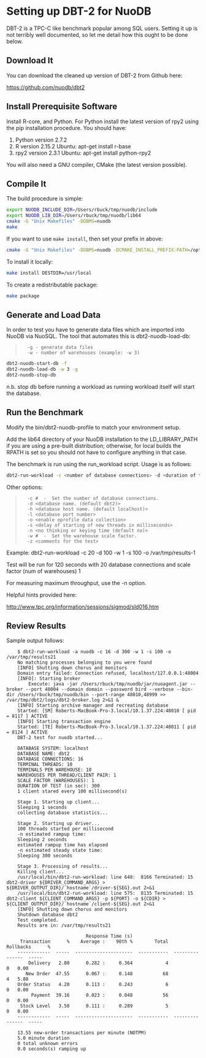 # Setting up DBT-2  for NuoDB
DBT-2 is a TPC-C like benchmark popular among SQL users. Setting it up is not
terribly well documented, so let me detail how this ought to be done below.
## Download It
You can download the cleaned up version of DBT-2 from Github here:

  https://github.com/nuodb/dbt2

## Install Prerequisite Software

Install R-core, and Python. For Python install the latest version of rpy2 using
the pip installation procedure. You should have:

1. Python version 2.7.2
2. R version 2.15.2
        Ubuntu: apt-get install r-base
3. rpy2 version 2.3.1
        Ubuntu: apt-get install python-rpy2

You will also need a GNU compiler, CMake (the latest version possible).

## Compile It
The build procedure is simple:

```bash
export NUODB_INCLUDE_DIR=/Users/rbuck/tmp/nuodb/include
export NUODB_LIB_DIR=/Users/rbuck/tmp/nuodb/lib64
cmake -G "Unix Makefiles" -DDBMS=nuodb
make
```

If you want to use `make install`, then set your prefix in above:

```bash
cmake -G "Unix Makefiles" -DDBMS=nuodb -DCMAKE_INSTALL_PREFIX:PATH=/opt/local/dbt
```

To install it locally:

```bash
make install DESTDIR=/usr/local
```

To create a redistributable package:

```bash
make package
```

## Generate and Load Data
In order to test you have to generate data files which are imported into NuoDB
via NuoSQL. The tool that automates this is dbt2-nuodb-load-db:

>       -g - generate data files
>       -w - number of warehouses (example: -w 3)

```bash
dbt2-nuodb-start-db -f
dbt2-nuodb-load-db -w 3 -g
dbt2-nuodb-stop-db
```

n.b. stop db before running a workload as running workload itself will start the database.
## Run the Benchmark
Modify the bin/dbt2-nuodb-profile to match your environment setup.

Add the lib64 directory of your NuoDB installation to the LD_LIBRARY_PATH if you
are using a pre-built distribution; otherwise, for local builds the RPATH is set
so you should not have to configure anything in that case.

The benchmark is run using the run_workload script. Usage is as follows:

```bash
dbt2-run-workload -c <number of database connections> -d <duration of test> -w <number of warehouses>
```

Other options:

>	    -c #  -  Set the number of database connections.
>       -d <database name. (default dbt2)>
>       -h <database host name. (default localhost)>
>       -l <database port number>
>       -o <enable oprofile data collection>
>       -s <delay of starting of new threads in milliseconds>
>       -n <no thinking or keying time (default no)>
>	    -w #  -  Set the warehouse scale factor.
>       -z <comments for the test>

Example: dbt2-run-workload -c 20 -d 100 -w 1 -s 100 -o /var/tmp/results-1

Test will be run for 120 seconds with 20 database connections and scale factor (num of warehouses) 1

For measuring maximum throughput, use the -n option.

Helpful hints provided here:

http://www.tpc.org/information/sessions/sigmod/sld016.htm

## Review Results

Sample output follows:

        $ dbt2-run-workload -a nuodb -c 16 -d 300 -w 1 -s 100 -o /var/tmp/results21 
        No matching processes belonging to you were found
        [INFO] Shutting down chorus and monitors
        Domain entry failed: Connection refused, localhost/127.0.0.1:48004
        [INFO]: Starting broker
        	Execute: java -jar /Users/rbuck/tmp/nuodb/jar/nuoagent.jar --broker --port 48004 --domain domain --password bird --verbose --bin-dir /Users/rbuck/tmp/nuodb/bin --port-range 48010,48999 >> /var/tmp/dbt2/logs/dbt2-broker.log 2>&1 &
        [INFO] Starting archive manager and recreating database
        Started: [SM] Roberts-MacBook-Pro-3.local/10.1.37.224:48010 [ pid = 8117 ] ACTIVE
        [INFO] Starting transaction engine
        Started: [TE] Roberts-MacBook-Pro-3.local/10.1.37.224:48011 [ pid = 8124 ] ACTIVE
        DBT-2 test for nuodb started...

        DATABASE SYSTEM: localhost
        DATABASE NAME: dbt2
        DATABASE CONNECTIONS: 16
        TERMINAL THREADS: 10
        TERMINALS PER WAREHOUSE: 10
        WAREHOUSES PER THREAD/CLIENT PAIR: 1
        SCALE FACTOR (WAREHOUSES): 1
        DURATION OF TEST (in sec): 300
        1 client stared every 100 millisecond(s)

        Stage 1. Starting up client...
        Sleeping 1 seconds
        collecting database statistics...

        Stage 2. Starting up driver...
        100 threads started per millisecond
        -n estimated rampup time: 
        Sleeping 2 seconds
        estimated rampup time has elapsed
        -n estimated steady state time: 
        Sleeping 300 seconds

        Stage 3. Processing of results...
        Killing client...
        /usr/local/bin/dbt2-run-workload: line 648:  8166 Terminated: 15          dbt2-driver ${DRIVER_COMMAND_ARGS} > ${DRIVER_OUTPUT_DIR}/`hostname`/driver-${SEG}.out 2>&1
        /usr/local/bin/dbt2-run-workload: line 575:  8135 Terminated: 15          dbt2-client ${CLIENT_COMMAND_ARGS} -p ${PORT} -o ${CDIR} > ${CLIENT_OUTPUT_DIR}/`hostname`/client-${SEG}.out 2>&1
        [INFO] Shutting down chorus and monitors
        Shutdown database dbt2
        Test completed.
        Results are in: /var/tmp/results21

                                 Response Time (s)
         Transaction      %    Average :    90th %        Total        Rollbacks      %
        ------------  -----  ---------------------  -----------  ---------------  -----
            Delivery   2.80      0.282 :     0.364            4                0   0.00
           New Order  47.55      0.067 :     0.148           68                4   5.88
        Order Status   4.20      0.113 :     0.243            6                0   0.00
             Payment  39.16      0.023 :     0.048           56                0   0.00
         Stock Level   3.50      0.111 :     0.289            5                0   0.00
        ------------  -----  ---------------------  -----------  ---------------  -----

        13.55 new-order transactions per minute (NOTPM)
        5.0 minute duration
        0 total unknown errors
        0.0 seconds(s) ramping up

